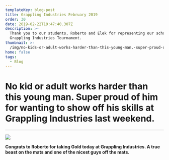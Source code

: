 ```yaml
---
templateKey: blog-post
title: Grappling Industries February 2019
order: 30
date: 2019-02-22T19:47:40.307Z
description: >-
  Thank you to our students, Roberto and Elek for representing our school at the
  Grappling Industries Tournament.
thumbnail: >-
  /img/no-kids-or-adult-works-harder-than-this-young-man.-super-proud-of-him-for-wanting-to-show-off-his-skills-_grapplingindustries-last-weekend.jpg
home: false
tags:
  - Blog
---
```

# **No kid or adult works harder than this young man. Super proud of him for wanting to show off his skills at Grappling Industries last weekend.**

- - -

![](/img/congrats-roberto.jpg)

**Congrats to Roberto for taking Gold today at Grappling Industries. A true beast on the mats and one of the nicest guys off the mats.**
